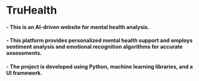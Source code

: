 <h1>TruHealth</h1>
<h4>- This is an AI-driven website for mental health analysis.</h4> 
<h4>- This platform provides personalized mental health support and employs sentiment analysis and emotional recognition algorithms for accurate assessments. </h4>
<h4>- The project is developed using Python, machine learning libraries, and a UI framework.</h4>
